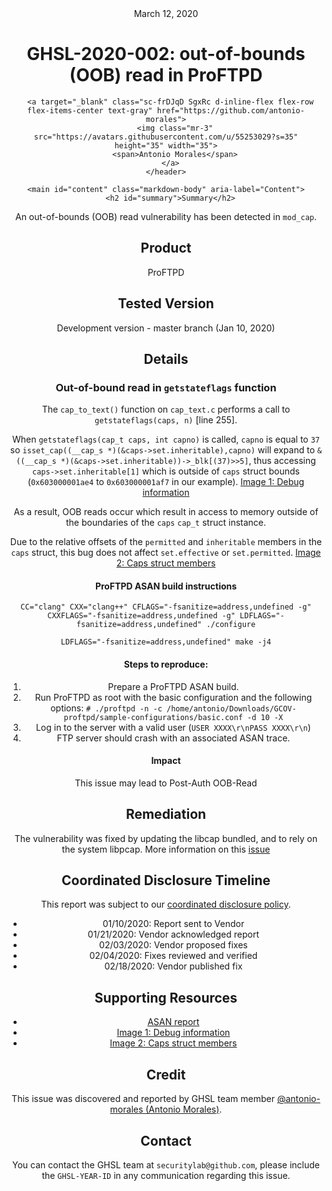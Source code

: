 <header class="post-header d-block mb-6">
      <div class="date text-mono f5 my-3">March 12, 2020</div>
      <h1 class="my-2 h00-mktg lh-condensed">GHSL-2020-002: out-of-bounds (OOB) read in ProFTPD</h1>

      
      
      
      
      

      

      <a target="_blank" class="sc-frDJqD SgxRc d-inline-flex flex-row flex-items-center text-gray" href="https://github.com/antonio-morales">
        <img class="mr-3" src="https://avatars.githubusercontent.com/u/55253029?s=35" height="35" width="35">
        <span>Antonio Morales</span>
      </a>
    </header>

    <main id="content" class="markdown-body" aria-label="Content">
      <h2 id="summary">Summary</h2>

<p>An out-of-bounds (OOB) read vulnerability has been detected in <code class="language-plaintext highlighter-rouge">mod_cap</code>.</p>

<h2 id="product">Product</h2>
<p>ProFTPD</p>

<h2 id="tested-version">Tested Version</h2>
<p>Development version - master branch (Jan 10, 2020)</p>

<h2 id="details">Details</h2>

<h3 id="out-of-bound-read-in-getstateflags-function">Out-of-bound read in <code class="language-plaintext highlighter-rouge">getstateflags</code> function</h3>

<p>The <code class="language-plaintext highlighter-rouge">cap_to_text()</code> function on <code class="language-plaintext highlighter-rouge">cap_text.c</code> performs a call to <code class="language-plaintext highlighter-rouge">getstateflags(caps, n)</code> [line 255].</p>

<p>When <code class="language-plaintext highlighter-rouge">getstateflags(cap_t caps, int capno)</code> is called, <code class="language-plaintext highlighter-rouge">capno</code> is equal to <code class="language-plaintext highlighter-rouge">37</code> so <code class="language-plaintext highlighter-rouge">isset_cap((__cap_s *)(&amp;caps-&gt;set.inheritable),capno)</code> will expand to <code class="language-plaintext highlighter-rouge">&amp;((__cap_s *)(&amp;caps-&gt;set.inheritable))-&gt;_blk[(37)&gt;&gt;5]</code>, thus accessing <code class="language-plaintext highlighter-rouge">caps-&gt;set.inheritable[1]</code> which is outside of <code class="language-plaintext highlighter-rouge">caps</code> struct bounds (<code class="language-plaintext highlighter-rouge">0x603000001ae4</code> to <code class="language-plaintext highlighter-rouge">0x603000001af7</code> in our example). <a href="/assets/advisories-resources/GHSL-2020-002-Image1.png">Image 1: Debug information</a></p>

<p>As a result, OOB reads occur which result in access to memory outside of the boundaries of the <code class="language-plaintext highlighter-rouge">caps</code> <code class="language-plaintext highlighter-rouge">cap_t</code> struct instance.</p>

<p>Due to the relative offsets of the <code class="language-plaintext highlighter-rouge">permitted</code> and <code class="language-plaintext highlighter-rouge">inheritable</code> members in the <code class="language-plaintext highlighter-rouge">caps</code> struct, this bug does not affect <code class="language-plaintext highlighter-rouge">set.effective</code> or <code class="language-plaintext highlighter-rouge">set.permitted</code>.  <a href="/assets/advisories-resources/GHSL-2020-002-Image2.png">Image 2: Caps struct members</a></p>

<h4 id="proftpd-asan-build-instructions">ProFTPD ASAN build instructions</h4>
<div class="language-plaintext highlighter-rouge"><div class="highlight"><pre class="highlight"><code>CC="clang" CXX="clang++" CFLAGS="-fsanitize=address,undefined -g" CXXFLAGS="-fsanitize=address,undefined -g" LDFLAGS="-fsanitize=address,undefined" ./configure
</code></pre></div></div>
<div class="language-plaintext highlighter-rouge"><div class="highlight"><pre class="highlight"><code>LDFLAGS="-fsanitize=address,undefined" make -j4
</code></pre></div></div>

<h4 id="steps-to-reproduce">Steps to reproduce:</h4>
<ol>
  <li>Prepare a ProFTPD ASAN build.</li>
  <li>Run ProFTPD as root with the basic configuration and the following options: <code class="language-plaintext highlighter-rouge"># ./proftpd -n -c /home/antonio/Downloads/GCOV-proftpd/sample-configurations/basic.conf -d 10 -X</code></li>
  <li>Log in to the server with a valid user (<code class="language-plaintext highlighter-rouge">USER XXXX\r\nPASS XXXX\r\n</code>)</li>
  <li>FTP server should crash with an associated ASAN trace.</li>
</ol>

<h4 id="impact">Impact</h4>

<p>This issue may lead to Post-Auth OOB-Read</p>

<h2 id="remediation">Remediation</h2>

<p>The vulnerability was fixed by updating the libcap bundled, and to rely on the system libpcap.
More information on this <a href="https://github.com/proftpd/proftpd/issues/902">issue</a></p>

<h2 id="coordinated-disclosure-timeline">Coordinated Disclosure Timeline</h2>
<p>This report was subject to our <a href="https://securitylab.github.com/advisories/#policy">coordinated disclosure policy</a>.</p>
<ul>
  <li>01/10/2020: Report sent to Vendor</li>
  <li>01/21/2020: Vendor acknowledged report</li>
  <li>02/03/2020: Vendor proposed fixes</li>
  <li>02/04/2020: Fixes reviewed and verified</li>
  <li>02/18/2020: Vendor published fix</li>
</ul>

<h2 id="supporting-resources">Supporting Resources</h2>
<ul>
  <li><a href="/assets/advisories-resources/GHSL-2020-002-ASAN.txt">ASAN report</a></li>
  <li><a href="/assets/advisories-resources/GHSL-2020-002-Image1.png">Image 1: Debug information</a></li>
  <li><a href="/assets/advisories-resources/GHSL-2020-002-Image2.png">Image 2: Caps struct members</a></li>
</ul>

<h2 id="credit">Credit</h2>

<p>This issue was discovered and reported by GHSL team member <a href="https://github.com/antonio-morales">@antonio-morales (Antonio Morales)</a>.</p>

<h2 id="contact">Contact</h2>

<p>You can contact the GHSL team at <code class="language-plaintext highlighter-rouge">securitylab@github.com</code>, please include the <code class="language-plaintext highlighter-rouge">GHSL-YEAR-ID</code> in any communication regarding this issue.</p>

    